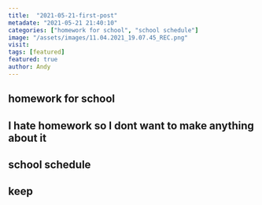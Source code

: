 ```yaml
---
title:  "2021-05-21-first-post"
metadate: "2021-05-21 21:40:10"
categories: ["homework for school", "school schedule"]
image: "/assets/images/11.04.2021_19.07.45_REC.png"
visit:
tags: [featured]
featured: true
author: Andy
---
```


## homework for school

I hate homework so I dont want to make anything about it 
---






## school schedule

keep
---
